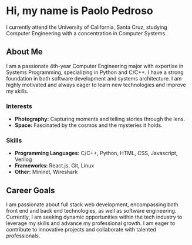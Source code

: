# Hi, my name is Paolo Pedroso

I currently attend the University of California, Santa Cruz, studying Computer Engineering with a concentration in Computer Systems. 

## About Me
I am a passionate 4th-year Computer Engineering major with expertise in Systems Programming, specializing in Python and C/C++. I have a strong foundation in both software development and systems architecture. I am highly motivated and always eager to learn new technologies and improve my skills.

### Interests
- **Photography:** Capturing moments and telling stories through the lens.
- **Space:** Fascinated by the cosmos and the mysteries it holds.

### Skills
- **Programming Languages:** C/C++, Python, HTML, CSS, Javascript, Verilog
- **Frameworks:** React.js, Git, Linux
- **Other:** Mininet, Wireshark

## Career Goals
I am passionate about full stack web development, encompassing both front end and back end technologies, as well as software engineering. Currently, I am seeking dynamic opportunities within the tech industry to leverage my skills and advance my professional growth. I am eager to contribute to innovative projects and collaborate with talented professionals.

